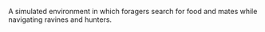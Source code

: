 A simulated environment in which foragers search for food and mates while navigating ravines and hunters.
